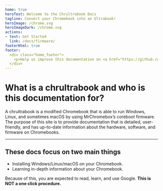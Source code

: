 ```yaml
---
home: true
heroText: Welcome to the Chrultrabook Docs
tagline: Convert your Chromebook into an Ultrabook!
heroImage: /chrome.svg
heroImageDark: /chrome.svg
actions:
- text: Get Started
  link: /docs/firmware/
footerHtml: true
footer:
  <div class="home_footer">
    <p>Help us improve this documentation on <a href="https://github.com/chrultrabook/docs/">GitHub!</a></p>
  </div>
---
```


# What is a chrultrabook and who is this documentation for?

A chrultrabook is a modified Chromebook that is able to run Windows, Linux, and sometimes macOS by using MrChromebox’s coreboot firmware. The purpose of this site is to provide documentation that is detailed, user-friendly, and has up-to-date information about the hardware, software, and firmware on Chromebooks.

---

## These docs focus on two main things

- Installing Windows/Linux/macOS on your Chromebook.
- Learning in-depth information about your Chromebook.

Because of this, you are expected to read, learn, and use Google. **This is NOT a one click procedure.**
